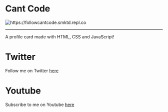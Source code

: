 # Cant Code

<img src="https://cdn.discordapp.com/attachments/891578585536684052/914460747210317834/unknown.png" alt="https://followcantcode.smktd.repl.co">

<hr>

A profile card made with HTML, CSS and JavaScript!

# Twitter

Follow me on Twitter [here](https://followcantcode.smktd.repl.co)

# Youtube

Subscribe to me on Youtube [here](https://www.youtube.com/channel/UCH1I4Ak44uDbI67T6i-u1Mg)